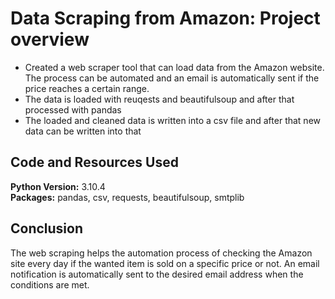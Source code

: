 # Data Scraping from Amazon: Project overview
* Created a web scraper tool that can load data from the Amazon website. The process can be automated and an email is automatically sent if the price reaches a certain range.
* The data is loaded with reuqests and beautifulsoup and after that processed with pandas
* The loaded and cleaned data is written into a csv file and after that new data can be written into that

## Code and Resources Used 
**Python Version:** 3.10.4  
**Packages:** pandas, csv, requests, beautifulsoup, smtplib

## Conclusion
The web scraping helps the automation process of checking the Amazon site every day if the wanted item is sold on a specific price or not. An email notification is automatically sent to the desired email address when the conditions are met.
